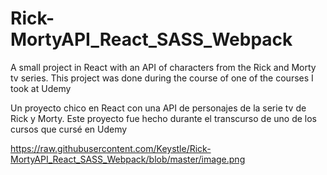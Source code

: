 # Rick-MortyAPI_React_SASS_Webpack
A small project in React with an API of characters from the Rick and Morty tv series. 
This project was done during the course of one of the courses I took at Udemy

Un proyecto chico en React con una API de personajes de la serie tv de Rick y Morty. 
Este proyecto fue hecho durante el transcurso de uno de los cursos que cursé en Udemy


https://raw.githubusercontent.com/Keystle/Rick-MortyAPI_React_SASS_Webpack/blob/master/image.png

